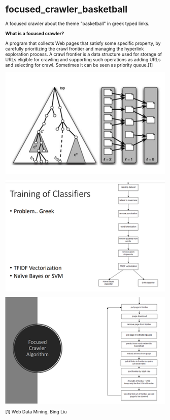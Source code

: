 # focused_crawler_basketball
A focused crawler about the theme "basketball" in greek typed links.

<b>What is a focused crawler?</b>


A program that collects Web pages that satisfy some specific property, by carefully prioritizing the crawl frontier and managing the hyperlink exploration process.
A crawl frontier is a data structure used for storage of URLs eligible for crawling and supporting such operations as adding URLs and selecting for crawl. Sometimes it can be seen as priority queue.[1]

![alt text](https://github.com/AM1241/focused_crawler_basketball/blob/main/images/img1.png)



![alt text](https://github.com/AM1241/focused_crawler_basketball/blob/main/images/img2.png)




![alt text](https://github.com/AM1241/focused_crawler_basketball/blob/main/images/img3.png)


[1] Web Data Mining, Bing Liu
